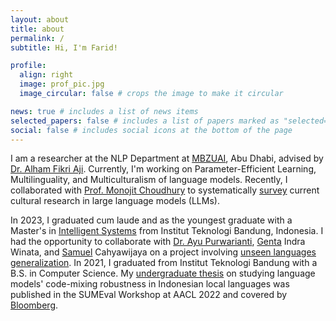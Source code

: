 ```yaml
---
layout: about
title: about
permalink: /
subtitle: Hi, I'm Farid! 

profile:
  align: right
  image: prof_pic.jpg
  image_circular: false # crops the image to make it circular

news: true # includes a list of news items
selected_papers: false # includes a list of papers marked as "selected={true}"
social: false # includes social icons at the bottom of the page
---
```

I am a researcher at the NLP Department at [MBZUAI](https://mbzuai.ac.ae/), Abu Dhabi, advised by [Dr. Alham Fikri Aji](https://afaji.github.io/). Currently, I'm working on Parameter-Efficient Learning, Multilinguality, and Multiculturalism of language models. Recently, I collaborated with [Prof. Monojit Choudhury](https://scholar.google.com/citations?hl=en&user=WR1ImCMAAAAJ&view_op=list_works) to systematically [survey](https://arxiv.org/pdf/2403.15412) current cultural research in large language models (LLMs).

In 2023, I graduated cum laude and as the youngest graduate with a Master's in [Intelligent Systems](https://stei.itb.ac.id/program-pasca-sarjana/magister-informatika/) from Institut Teknologi Bandung, Indonesia. I had the opportunity to collaborate with [Dr. Ayu Purwarianti](https://www.itb.ac.id/staf/profil/ayu-purwarianti), [Genta](https://gentawinata.com/) Indra Winata, and [Samuel](https://samuelcahyawijaya.github.io/) Cahyawijaya on a project involving [unseen languages generalization](https://arxiv.org/pdf/2401.06034v2). In 2021, I graduated from Institut Teknologi Bandung with a B.S. in Computer Science. My [undergraduate thesis](https://arxiv.org/pdf/2311.12405) on studying language models' code-mixing robustness in Indonesian local languages was published in the SUMEval Workshop at AACL 2022 and covered by [Bloomberg](https://www.bloomberg.com/company/stories/bloombergs-ai-engineering-group-publishes-4-nlp-research-papers-at-aacl-ijcnlp-2022/).